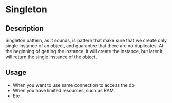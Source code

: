 # Singleton

## Description

Singleton pattern, as it sounds, is pattern that make sure that we create only single instance of an object, and guarantee that there are no duplicates. At the beginning of getting the instance, it will create the instance, but later it will return the single instance of the object. 

## Usage
 - When you want to use same connection to access the db
 - When you have limited resources, such as RAM. 
 - Etc